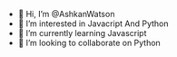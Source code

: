 - 👋 Hi, I’m @AshkanWatson
- 👀 I’m interested in Javacript And Python
- 🌱 I’m currently learning Javascript 
- 💞️ I’m looking to collaborate on Python


